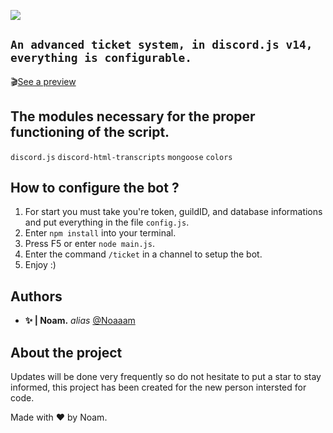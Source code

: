 ![](https://i.servimg.com/u/f66/20/08/95/81/sans_t11.png)

## `An advanced ticket system, in discord.js v14, everything is configurable.`


🎬[See a preview](https://youtu.be/G9LgoFfvLQk)
















## The modules necessary for the proper functioning of the script.

``discord.js``
``discord-html-transcripts``
``mongoose``
``colors``

## How to configure the bot ?


1. For start you must take you're token, guildID, and database informations and put everything in the file ``config.js``.
2. Enter ``npm install`` into your terminal.
3. Press F5 or enter ``node main.js``.
4. Enter the command ``/ticket`` in a channel to setup the bot.
5. Enjoy :)

## Authors

* **✨ | Noam.** _alias_ [@Noaaam](https://github.com/Noaaam)

## About the project

Updates will be done very frequently so do not hesitate to put a star to stay informed, this project has been created for the new person intersted for code.

Made with ❤️ by Noam.



